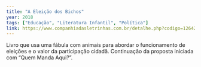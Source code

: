 ```yaml
---
title: "A Eleição dos Bichos"
year: 2018
tags: ["Educação", "Literatura Infantil", "Política"]
link: https://www.companhiadasletrinhas.com.br/detalhe.php?codigo=12642
---
```


Livro que usa uma fábula com animais para abordar o funcionamento de eleições e o valor da participação cidadã. Continuação da proposta iniciada com “Quem Manda Aqui?”.